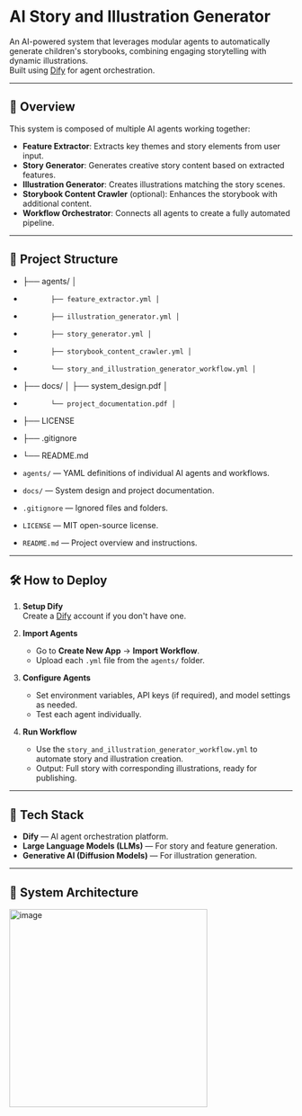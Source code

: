 # AI Story and Illustration Generator

An AI-powered system that leverages modular agents to automatically generate children's storybooks, combining engaging storytelling with dynamic illustrations.  
Built using [Dify](https://dify.ai/) for agent orchestration.

---

## 🚀 Overview

This system is composed of multiple AI agents working together:
- **Feature Extractor**: Extracts key themes and story elements from user input.
- **Story Generator**: Generates creative story content based on extracted features.
- **Illustration Generator**: Creates illustrations matching the story scenes.
- **Storybook Content Crawler** (optional): Enhances the storybook with additional content.
- **Workflow Orchestrator**: Connects all agents to create a fully automated pipeline.

---

## 📂 Project Structure

- ├── agents/ │
-            ├── feature_extractor.yml │ 
-            ├── illustration_generator.yml │ 
-            ├── story_generator.yml │ 
-            ├── storybook_content_crawler.yml │ 
-            └── story_and_illustration_generator_workflow.yml │ 
- ├── docs/ │ ├── system_design.pdf │ 
-            └── project_documentation.pdf │ 
- ├── LICENSE 
- ├── .gitignore 
- └── README.md

- `agents/` — YAML definitions of individual AI agents and workflows.
- `docs/` — System design and project documentation.
- `.gitignore` — Ignored files and folders.
- `LICENSE` — MIT open-source license.
- `README.md` — Project overview and instructions.

---

## 🛠️ How to Deploy

1. **Setup Dify**  
   Create a [Dify](https://dify.ai/) account if you don't have one.

2. **Import Agents**  
   - Go to **Create New App** → **Import Workflow**.
   - Upload each `.yml` file from the `agents/` folder.

3. **Configure Agents**  
   - Set environment variables, API keys (if required), and model settings as needed.
   - Test each agent individually.

4. **Run Workflow**  
   - Use the `story_and_illustration_generator_workflow.yml` to automate story and illustration creation.
   - Output: Full story with corresponding illustrations, ready for publishing.

---

## 🧩 Tech Stack

- **Dify** — AI agent orchestration platform.
- **Large Language Models (LLMs)** — For story and feature generation.
- **Generative AI (Diffusion Models)** — For illustration generation.

---

## 🧠 System Architecture

<img width="352" alt="image" src="https://github.com/user-attachments/assets/f67398ee-f8a6-48c5-845f-bc875d2da24f" />

